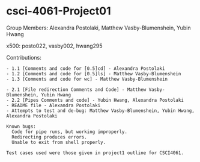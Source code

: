# csci-4061-Project01

  Group Members:
     Alexandra Postolaki, Matthew Vasby-Blumenshein, Yubin Hwang 
 
  x500:
     posto022, vasby002, hwang295
  
  Contributions:
  
    - 1.1 [Comments and code for [0.5]cd] - Alexandra Postolaki
    - 1.2 [Comments and code for [0.5]ls] - Matthew Vasby-Blumenshein
    - 1.3 [Comments and code for wc] - Matthew Vasby-Blumenshein
    
    - 2.1 [File redirection Comments and Code] - Matthew Vasby-Blumenshein, Yubin Hwang
    - 2.2 [Pipes Comments and code] - Yubin Hwang, Alexandra Postolaki
    - README file - Alexandra Postolaki
    - Attempts to test and de-bug: Matthew Vasby-Blumenshein, Yubin Hwang, Alexandra Postolaki
    
    Known bugs:
      Code for pipe runs, but working improperly.
      Redirecting produces errors.
      Unable to exit from shell properly.
      
    Test cases used were those given in project1 outline for CSCI4061.
